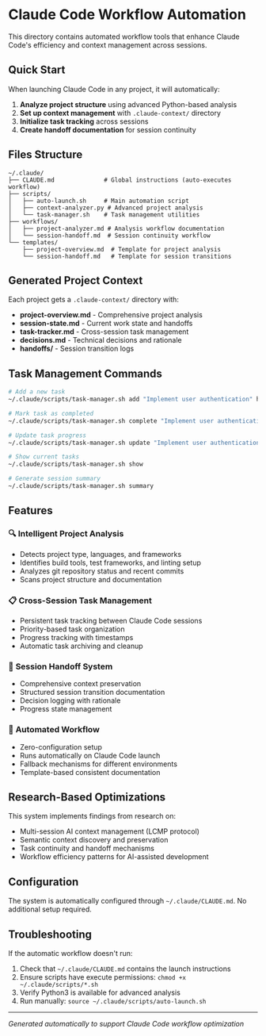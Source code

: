 # Claude Code Workflow Automation

This directory contains automated workflow tools that enhance Claude Code's efficiency and context management across sessions.

## Quick Start

When launching Claude Code in any project, it will automatically:

1. **Analyze project structure** using advanced Python-based analysis
2. **Set up context management** with `.claude-context/` directory  
3. **Initialize task tracking** across sessions
4. **Create handoff documentation** for session continuity

## Files Structure

```
~/.claude/
├── CLAUDE.md              # Global instructions (auto-executes workflow)
├── scripts/
│   ├── auto-launch.sh     # Main automation script
│   ├── context-analyzer.py # Advanced project analysis  
│   └── task-manager.sh    # Task management utilities
├── workflows/
│   ├── project-analyzer.md # Analysis workflow documentation
│   └── session-handoff.md  # Session continuity workflow
└── templates/
    ├── project-overview.md  # Template for project analysis
    └── session-handoff.md   # Template for session transitions
```

## Generated Project Context

Each project gets a `.claude-context/` directory with:

- **project-overview.md** - Comprehensive project analysis
- **session-state.md** - Current work state and handoffs  
- **task-tracker.md** - Cross-session task management
- **decisions.md** - Technical decisions and rationale
- **handoffs/** - Session transition logs

## Task Management Commands

```bash
# Add a new task
~/.claude/scripts/task-manager.sh add "Implement user authentication" high

# Mark task as completed  
~/.claude/scripts/task-manager.sh complete "Implement user authentication"

# Update task progress
~/.claude/scripts/task-manager.sh update "Implement user authentication" "Added login form"

# Show current tasks
~/.claude/scripts/task-manager.sh show

# Generate session summary
~/.claude/scripts/task-manager.sh summary
```

## Features

### 🔍 **Intelligent Project Analysis**
- Detects project type, languages, and frameworks
- Identifies build tools, test frameworks, and linting setup
- Analyzes git repository status and recent commits
- Scans project structure and documentation

### 📋 **Cross-Session Task Management**
- Persistent task tracking between Claude Code sessions
- Priority-based task organization  
- Progress tracking with timestamps
- Automatic task archiving and cleanup

### 🤝 **Session Handoff System**
- Comprehensive context preservation
- Structured session transition documentation
- Decision logging with rationale
- Progress state management

### 🚀 **Automated Workflow**
- Zero-configuration setup
- Runs automatically on Claude Code launch
- Fallback mechanisms for different environments
- Template-based consistent documentation

## Research-Based Optimizations

This system implements findings from research on:
- Multi-session AI context management (LCMP protocol)
- Semantic context discovery and preservation
- Task continuity and handoff mechanisms
- Workflow efficiency patterns for AI-assisted development

## Configuration

The system is automatically configured through `~/.claude/CLAUDE.md`. No additional setup required.

## Troubleshooting

If the automatic workflow doesn't run:
1. Check that `~/.claude/CLAUDE.md` contains the launch instructions
2. Ensure scripts have execute permissions: `chmod +x ~/.claude/scripts/*.sh`
3. Verify Python3 is available for advanced analysis
4. Run manually: `source ~/.claude/scripts/auto-launch.sh`

---

*Generated automatically to support Claude Code workflow optimization*